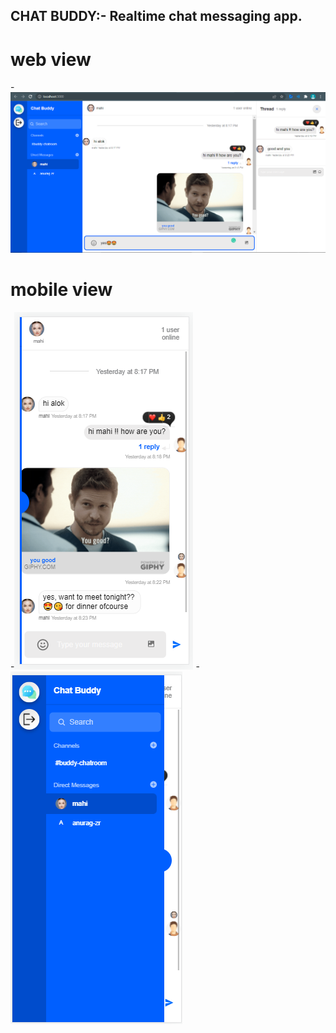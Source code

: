## CHAT BUDDY:- Realtime chat messaging app.

# web view

-![Screenshot1](https://github.com/Anurag-zr/realtime-chat-application/blob/main/img/web-view.png)

# mobile view

-![Screenshot2](https://github.com/Anurag-zr/realtime-chat-application/blob/main/img/mobile-view.png) -![Screenshot3](https://github.com/Anurag-zr/realtime-chat-application/blob/main/img/mobile-view2.png)
